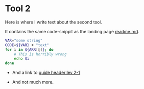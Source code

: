 # Tool 2
Here is where I write text about the second tool.

It contains the same code-snippit as the landing page [readme.md](readme.md).

```bash
VAR="some string"
CODE=${VAR} + "text"
for i in ${ARR[@]}; do
    # This is horribly wrong
    echo $i
done
```

+ And a link to [guide header lev 2-1](guide.md#heading-lev-2-1)

+ And not much more.

